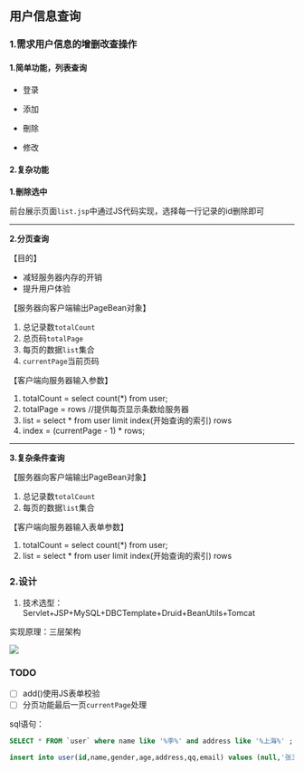 ## 用户信息查询

### 1.需求用户信息的增删改查操作

#### 1.简单功能，列表查询

- 登录

- 添加

- 刪除

- 修改

#### 2.复杂功能

**1.刪除选中**

前台展示页面`list.jsp`中通过JS代码实现，选择每一行记录的id删除即可

-------------------

**2.分页查询**

【目的】
- 减轻服务器内存的开销
- 提升用户体验

【服务器向客户端输出PageBean对象】
1. 总记录数`totalCount`
2. 总页码`totalPage`
3. 每页的数据`list`集合
4. `currentPage`当前页码

【客户端向服务器输入参数】
1. totalCount = select count(*) from user;
2. totalPage = rows //提供每页显示条数给服务器
3. list = select * from user limit index(开始查询的索引) rows
4. index = (currentPage - 1) * rows;

---------------------------------

**3.复杂条件查询**

【服务器向客户端输出PageBean对象】
1. 总记录数`totalCount`
2. 每页的数据`list`集合

【客户端向服务器输入表单参数】
1. totalCount = select count(*) from user;
2. list = select * from user limit index(开始查询的索引) rows



### 2.设计

1. 技术选型：Servlet+JSP+MySQL+DBCTemplate+Druid+BeanUtils+Tomcat



实现原理：三层架构

![](https://blogimage-1255618592.cos.ap-chengdu.myqcloud.com/img20200222145919.png)

### TODO
-[ ] add()使用JS表单校验
-[ ] 分页功能最后一页`currentPage`处理

sql语句：
```sql
SELECT * FROM `user` where name like '%李%' and address like '%上海%' ;

insert into user(id,name,gender,age,address,qq,email) values (null,'张三','男',18,'上海','123456','163@qq.com');
```




